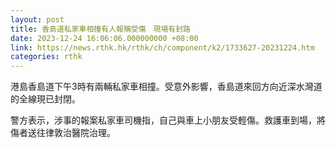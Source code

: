```yaml
---
layout: post
title: 香島道私家車相撞有人報稱受傷　現場有封路
date: 2023-12-24 16:06:06.000000000 +08:00
link: https://news.rthk.hk/rthk/ch/component/k2/1733627-20231224.htm
categories: rthk
---
```


港島香島道下午3時有兩輛私家車相撞。受意外影響，香島道來回方向近深水灣道的全線現已封閉。

警方表示，涉事的報案私家車司機指，自己與車上小朋友受輕傷。救護車到場，將傷者送往律敦治醫院治理。
